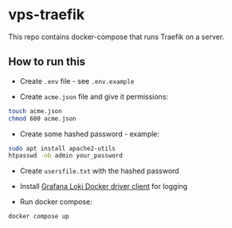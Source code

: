 # vps-traefik

This repo contains docker-compose that runs Traefik on a server.

## How to run this

- Create `.env` file - see `.env.example`

- Create `acme.json` file and give it permissions:

```sh
touch acme.json
chmod 600 acme.json
```

- Create some hashed password - example:

```sh
sudo apt install apache2-utils
htpasswd -nb admin your_password
```

- Create `usersfile.txt` with the hashed password

- Install [Grafana Loki Docker driver client](https://grafana.com/docs/loki/latest/send-data/docker-driver/) for logging

- Run docker compose:

```sh
docker compose up
```
